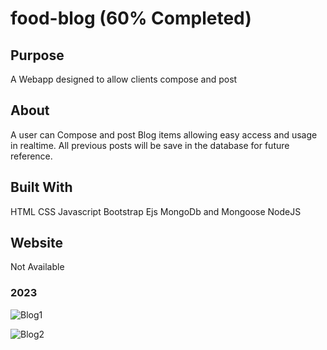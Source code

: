 # food-blog (60% Completed)

## Purpose
A Webapp designed to allow clients compose and post 

## About
A user can Compose and post Blog items allowing easy access and usage in realtime. All previous posts will be save in the database for 
future reference. 

## Built With
HTML
CSS
Javascript
Bootstrap
Ejs
MongoDb and Mongoose
NodeJS

## Website
Not Available

### 2023

![Blog1](https://github.com/Bello-online/LoveCalculator/assets/78232648/9d70fea2-cb97-4a8c-bbf8-2b27fcfd81fb)

![Blog2](https://github.com/Bello-online/LoveCalculator/assets/78232648/78ae0d1a-5f60-4407-a49c-663a0f166b98)
